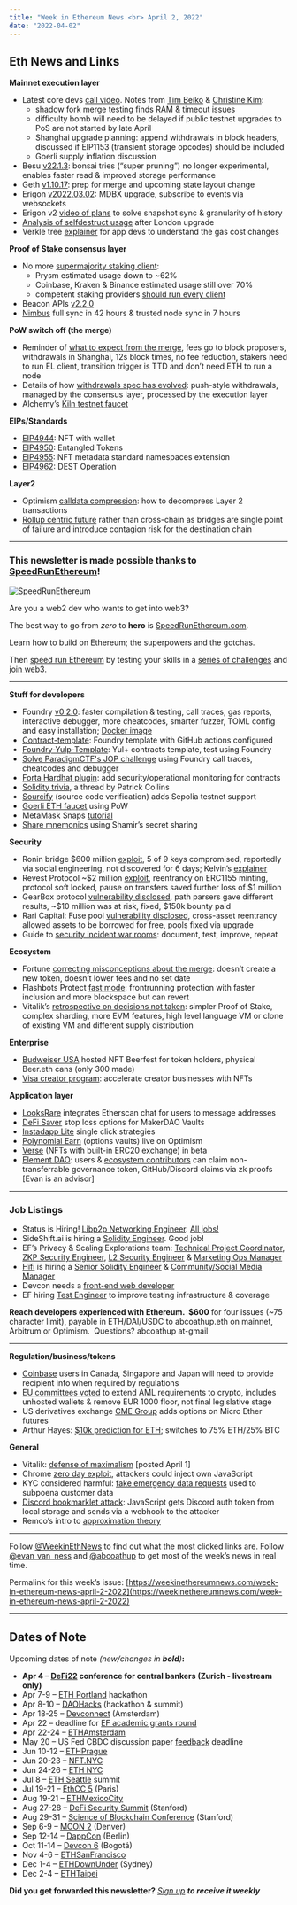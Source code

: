 ```yaml
---
title: "Week in Ethereum News <br> April 2, 2022"
date: "2022-04-02"
---
```


## **Eth News and Links**

**Mainnet execution layer**

- Latest core devs [call video](https://www.youtube.com/watch?v=1QU8r9-SJDc&t=322s). Notes from [Tim Beiko](https://twitter.com/timbeiko/status/1509955843654971392) & [Christine Kim](https://twitter.com/christine_dkim/status/1509924174025924615):
    - shadow fork merge testing finds RAM & timeout issues 
    - difficulty bomb will need to be delayed if public testnet upgrades to PoS are not started by late April
    - Shanghai upgrade planning: append withdrawals in block headers, discussed if EIP1153 (transient storage opcodes) should be included
    - Goerli supply inflation discussion
- Besu [v22.1.3](https://github.com/hyperledger/besu/releases/tag/22.1.3): bonsai tries (“super pruning”) no longer experimental, enables faster read & improved storage performance
- Geth [v1.10.17](https://github.com/ethereum/go-ethereum/releases/tag/v1.10.17): prep for merge and upcoming state layout change
- Erigon [v2022.03.02](https://github.com/ledgerwatch/erigon/releases/tag/v2022.03.02): MDBX upgrade, subscribe to events via websockets
- Erigon v2 [video of plans](https://www.youtube.com/watch?v=QqL72qWhF-g) to solve snapshot sync & granularity of history
- [Analysis of selfdestruct usage](https://github.com/jwasinger/eth-selfdestruct-analysis#readme) after London upgrade
- Verkle tree [explainer](https://twitter.com/gballet/status/1508422189216894979) for app devs to understand the gas cost changes

**Proof of Stake consensus layer**

- No more [supermajority staking client](https://twitter.com/superphiz/status/1509006284552654848):
    - Prysm estimated usage down to ~62% 
    - Coinbase, Kraken & Binance estimated usage still over 70%
    - competent staking providers [should run every client](https://twitter.com/technocrypto/status/1508565013094666248) 
- Beacon APIs [v2.2.0](https://github.com/ethereum/beacon-APIs/releases/tag/v2.2.0)
- [Nimbus](https://twitter.com/jcksie/status/1508718929010692098) full sync in 42 hours & trusted node sync in 7 hours

**PoW switch off (the merge)**

- Reminder of [what to expect from the merge](https://twitter.com/trent_vanepps/status/1508478499325202435), fees go to block proposers, withdrawals in Shanghai, 12s block times, no fee reduction, stakers need to run EL client, transition trigger is TTD and don’t need ETH to run a node
- Details of how [withdrawals spec has evolved](https://notes.ethereum.org/@ralexstokes/r1NVzAeQq): push-style withdrawals, managed by the consensus layer, processed by the execution layer
- Alchemy’s [Kiln testnet faucet](https://kilnfaucet.com/)

**EIPs/Standards**

- [EIP4944](https://github.com/ethereum/EIPs/blob/75de4fbbb85d35c73348722f3057c985602ea663/EIPS/eip-4944.md): NFT with wallet
- [EIP4950](https://github.com/ethereum/EIPs/blob/59b0f5ee25b917303c8e6278fb03119923c7cb01/EIPS/eip-entangled.md): Entangled Tokens
- [EIP4955](https://github.com/ethereum/EIPs/blob/8a77afc8bee22064d69b40b431921ca976eb7912/EIPS/eip-4955.md): NFT metadata standard namespaces extension
- [EIP4962](https://github.com/ethereum/EIPs/blob/994a819df180edb1106d3aa111828bd52c615871/EIPS/eip-4962.md): DEST Operation

**Layer2**

- Optimism [calldata compression](https://twitter.com/bkiepuszewski/status/1508740414492323840): how to decompress Layer 2 transactions
- [Rollup centric future](https://twitter.com/pseudotheos/status/1509530981581000705) rather than cross-chain as bridges are single point of failure and introduce contagion risk for the destination chain

* * *

### **This newsletter is made possible thanks to [SpeedRunEthereum](https://speedrunethereum.com/)!**

![SpeedRunEthereum](https://weekinethereumnews.com/wp-content/uploads/2022/04/Screenshot-from-2022-04-01-15-39-52.png)

[](https://cdn.substack.com/image/fetch/f_auto,q_auto:good,fl_progressive:steep/https%3A%2F%2Fbucketeer-e05bbc84-baa3-437e-9518-adb32be77984.s3.amazonaws.com%2Fpublic%2Fimages%2Fae4a93cc-340d-4a7f-a476-c79771e7a0c3_769x208.png)

Are you a web2 dev who wants to get into web3?  

The best way to go from _zero_ to **hero** is [SpeedRunEthereum.com](https://speedrunethereum.com/).

Learn how to build on Ethereum; the superpowers and the gotchas.

Then [speed run Ethereum](https://speedrunethereum.com/) by testing your skills in a [series of challenges](https://speedrunethereum.com/challenge/simple-nft-example) and [join web3](https://twitter.com/austingriffith/status/1493688828661432325).

* * *

**Stuff for developers**

- Foundry [v0.2.0](https://www.paradigm.xyz/2022/03/foundry-02): faster compilation & testing, call traces, gas reports, interactive debugger, more cheatcodes, smarter fuzzer, TOML config and easy installation; [Docker image](https://twitter.com/cryptophinn/status/1508182595627991041)
- [Contract-template](https://github.com/cleanunicorn/ethereum-smartcontract-template#readme): Foundry template with GitHub actions configured
- [Foundry-Yulp-Template](https://github.com/ControlCplusControlV/Foundry-Yulp-Template#readme): Yul+ contracts template, test using Foundry
- [Solve ParadigmCTF's JOP challenge](https://plotchy.substack.com/p/solving-paradigmctfs-jop-) using Foundry call traces, cheatcodes and debugger
- [Forta Hardhat plugin](https://github.com/forta-protocol/hardhat-forta#readme): add security/operational monitoring for contracts
- [Solidity trivia](https://twitter.com/patrickalphac/status/1508415843293700102), a thread by Patrick Collins
- [Sourcify](https://twitter.com/SourcifyEth/status/1509199927225851911) (source code verification) adds Sepolia testnet support
- [Goerli ETH faucet](https://goerli-faucet.pk910.de/) using PoW
- MetaMask Snaps [tutorial](https://github.com/Montoya/gas-fee-snap#readme)
- [Share mnemonics](https://medium.com/nethermind-eth/using-shamirs-secret-sharing-to-share-mnemonics-c40429835117) using Shamir’s secret sharing

**Security**

- Ronin bridge $600 million [exploit](https://roninblockchain.substack.com/p/community-alert-ronin-validators), 5 of 9 keys compromised, reportedly via social engineering, not discovered for 6 days; Kelvin’s [explainer](https://twitter.com/kelvinfichter/status/1508839255996522508)
- Revest Protocol ~$2 million [exploit](https://revestfinance.medium.com/revest-protocol-exploit-recovery-plan-b06ca33fbdf5), reentrancy on ERC1155 minting, protocol soft locked, pause on transfers saved further loss of $1 million
- GearBox protocol [vulnerability disclosed](https://medium.com/@nnez/different-parsers-different-results-acecf84dfb0c), path parsers gave different results, ~$10 million was at risk, fixed, $150k bounty paid
- Rari Capital: Fuse pool [vulnerability disclosed](https://medium.com/@JackLongarzo/rari-capital-fuse-security-upgrade-report-e5d154c16250), cross-asset reentrancy allowed assets to be borrowed for free, pools fixed via upgrade
- Guide to [security incident war rooms](https://twitter.com/storming0x/status/1509769575021178886): document, test, improve, repeat

**Ecosystem**

- Fortune [correcting misconceptions about the merge](https://fortune.com/2022/03/28/3-misconceptions-ethereum-merge/): doesn’t create a new token, doesn’t lower fees and no set date
- Flashbots Protect [fast mode](https://twitter.com/bertcmiller/status/1508818760723050504): frontrunning protection with faster inclusion and more blockspace but can revert
- Vitalik’s [retrospective on decisions not taken](https://vitalik.ca/general/2022/03/29/road.html): simpler Proof of Stake, complex sharding, more EVM features, high level language VM or clone of existing VM and different supply distribution

**Enterprise**

- [Budweiser USA](https://twitter.com/budweiserusa/status/1508231544263131137) hosted NFT Beerfest for token holders, physical Beer.eth cans (only 300 made)
- [Visa creator program](https://usa.visa.com/partner-with-us/info-for-partners/visa-creator-program.html): accelerate creator businesses with NFTs

**Application layer**

- [LooksRare](https://twitter.com/LooksRareNFT/status/1508791295669538818) integrates Etherscan chat for users to message addresses
- [DeFi Saver](https://blog.defisaver.com/makerdao-stop-loss-take-profit/) stop loss options for MakerDAO Vaults
- [Instadapp Lite](https://twitter.com/instadapp/status/1509258038875725824) single click strategies
- [Polynomial Earn](https://medium.com/polynomial-protocol/polynomial-earn-optimism-mainnet-launch-b95874b27ba6) (options vaults) live on Optimism
- [Verse](https://neuroswish.mirror.xyz/i7_5J7vyc-bg7r6pVzUNKH3bw_uQ6I1zPsTEmbiRktc) (NFTs with built-in ERC20 exchange) in beta
- [Element DAO](https://mirror.xyz/0x3fcAf7DDf64E6e109B1e2A5CC17875D4a5993F39/bctuLRkf7oBL4mMJ9lPf0y0blFjBDslTUfUL0CEk1gc): users & [ecosystem contributors](https://twitter.com/jonnyrhea/status/1509928534952796161) can claim non-transferrable governance token, GitHub/Discord claims via zk proofs \[Evan is an advisor\]

* * *

### **Job Listings**

- Status is Hiring! [Libp2p Networking Engineer](https://grnh.se/cbb1921b1us). [All jobs!](https://grnh.se/9fc6e6fc1us)
- SideShift.ai is hiring a [Solidity Engineer](https://sideshift.ai/jobs?utm_campaign=hiring&utm_source=weekinethnews). Good job!
- EF’s Privacy & Scaling Explorations team: [Technical Project Coordinator](https://jobs.lever.co/ethereumfoundation/78089bc2-125e-47de-af28-e162de149901?lever-origin=applied&lever-source%5B%5D=Week%20in%20Ethereum), [ZKP Security Engineer](https://jobs.lever.co/ethereumfoundation/b80cf733-9a8d-40f1-a85a-635acdc2b1b1?lever-origin=applied&lever-source%5B%5D=Week%20in%20Ethereum%20), [L2 Security Engineer](https://jobs.lever.co/ethereumfoundation/f3148457-ed1e-4659-941d-5f60b49427ca?lever-origin=applied&lever-source%5B%5D=Week%20in%20Ethereum) & [Marketing Ops Manager](https://jobs.lever.co/ethereumfoundation/7a831e7c-1a0d-4e7b-8291-072292e26c0e?lever-origin=applied&lever-source%5B%5D=Week%20in%20Ethereum%20&lever-source%5B%5D=Week%20in%20Ethereum%20)
- [Hifi](http://hifi.finance/) is hiring a [Senior Solidity Engineer](https://bit.ly/3CMmbSe) & [Community/Social Media Manager](https://bit.ly/36q06g5)
- Devcon needs a [front-end web developer](https://ethereum.bamboohr.com/jobs/view.php?id=61&source=weekinethnews)
- EF hiring [Test Engineer](https://jobs.lever.co/ethereumfoundation/e6d303e5-168d-447e-a596-e3c2b105ca3f?lever-source%5B%5D=Week%20in%20Ethereum%20) to improve testing infrastructure & coverage

**Reach developers experienced with Ethereum.  $600** for four issues (~75 character limit), payable in ETH/DAI/USDC to abcoathup.eth on mainnet, Arbitrum or Optimism.  Questions? abcoathup at-gmail

* * *

**Regulation/business/tokens**

- [Coinbase](https://www.coindesk.com/business/2022/03/25/coinbase-to-require-recipient-information-for-crypto-transfers-from-users-in-canada-singapore-and-japan/) users in Canada, Singapore and Japan will need to provide recipient info when required by regulations
- [EU committees voted](https://twitter.com/paddi_hansen/status/1509536318585454597) to extend AML requirements to crypto, includes unhosted wallets & remove EUR 1000 floor, not final legislative stage
- US derivatives exchange [CME Group](https://www.cmegroup.com/markets/cryptocurrencies/micro-bitcoin-and-micro-ether-options.html) adds options on Micro Ether futures
- Arthur Hayes: [$10k prediction for ETH](https://cryptohayes.medium.com/five-ducking-digits-cd92a7ab72ce); switches to 75% ETH/25% BTC

**General**

- Vitalik: [defense of maximalism](https://vitalik.ca/general/2022/04/01/maximalist.html) \[posted April 1\]
- Chrome [zero day exploit](https://twitter.com/stocksmencarl/status/1507832895590879243), attackers could inject own JavaScript
- KYC considered harmful: [fake emergency data requests](https://krebsonsecurity.com/2022/03/hackers-gaining-power-of-subpoena-via-fake-emergency-data-requests/) used to subpoena customer data
- [Discord bookmarklet attack](https://twitter.com/v1punks/status/1508863426247995401): JavaScript gets Discord auth token from local storage and sends via a webhook to the attacker
- Remco’s intro to [approximation theory](https://xn--2-umb.com/22/approximation/index.html)

* * *

Follow [@WeekinEthNews](https://twitter.com/WeekInEthNews) to find out what the most clicked links are. Follow [@evan\_van\_ness](https://twitter.com/evan_van_ness) and [@abcoathup](https://twitter.com/abcoathup) to get most of the week’s news in real time.

Permalink for this week’s issue: [https://weekinethereumnews.com/week-in-ethereum-news-april-2-2022](https://weekinethereumnews.com/week-in-ethereum-news-april-2-2022)

* * *

## **Dates of Note**

Upcoming dates of note _(new/changes in **bold**)_**:**

- **Apr 4 – [DeFi22](https://www.bis.org/events/220404_defi.htm) conference for central bankers (Zurich - livestream only)**
- Apr 7-9 – [ETH Portland](https://2022.ethportland.com/) hackathon
- Apr 8-10 – [DAOHacks](https://dao.ethglobal.com/) (hackathon & summit)
- Apr 18-25 – [Devconnect](https://devconnect.org/schedule) (Amsterdam)
- Apr 22 – deadline for [EF academic grants round](https://esp.ethereum.foundation/academic-grants)
- Apr 22-24 – [ETHAmsterdam](https://amsterdam.ethglobal.com/)
- May 20 – US Fed CBDC discussion paper [feedback](https://www.federalreserve.gov/apps/forms/cbdc) deadline
- Jun 10-12 – [ETHPrague](https://ethprague.com/)
- Jun 20-23 – [NFT.NYC](https://www.nft.nyc/)
- Jun 24-26 – [ETH NYC](https://nyc.ethglobal.co/)
- Jul 8 – [ETH Seattle](https://2022.ethseattle.org/) summit
- Jul 19-21 – [EthCC 5](https://ethcc.io/) (Paris)
- Aug 19-21 – [ETHMexicoCity](https://ethglobal.medium.com/announcing-the-ethglobal-2022-season-51a7906bb3a4)
- Aug 27-28 – [DeFi Security Summit](https://defisecuritysummit.org/) (Stanford)
- Aug 29-31 – [Science of Blockchain Conference](https://cbr.stanford.edu/sbc22/) (Stanford)
- Sep 6-9 – [MCON 2](https://twitter.com/mcon_world/status/1504175505389457410) (Denver)
- Sep 12-14 – [DappCon](https://www.dappcon.io/) (Berlin)
- Oct 11-14 – [Devcon 6](https://blog.ethereum.org/2022/02/18/colombia-in-2022-redux/) (Bogotá)
- Nov 4-6 – [ETHSanFrancisco](https://ethglobal.medium.com/announcing-the-ethglobal-2022-season-51a7906bb3a4)
- Dec 1-4 – [ETHDownUnder](https://ethdownunder.com/) (Sydney)
- Dec 2-4 – [ETHTaipei](https://ethglobal.medium.com/announcing-the-ethglobal-2022-season-51a7906bb3a4)

**Did you get forwarded this newsletter?** _[Sign up](https://weekinethereum.substack.com/subscribe#about) **to receive it weekly**_
